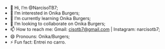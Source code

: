 - 👋 Hi, I’m @NarcisoTB7;
- 👀 I’m interested in Onika Burgers;
- 🌱 I’m currently learning Onika Burgers;
- 💞️ I’m looking to collaborate on Onika Burgers;
- 📫 How to reach me:
Gmail: cisotb7@gmail.com | Instagram: narcisotb7;
- 😄 Pronouns: Onika/Burgers;
- ⚡ Fun fact: Entrei no carro.

<!---
NarcisoTB7/NarcisoTB7 is a ✨ special ✨ repository because its `README.md` (this file) appears on your GitHub profile.
You can click the Preview link to take a look at your changes.
--->
